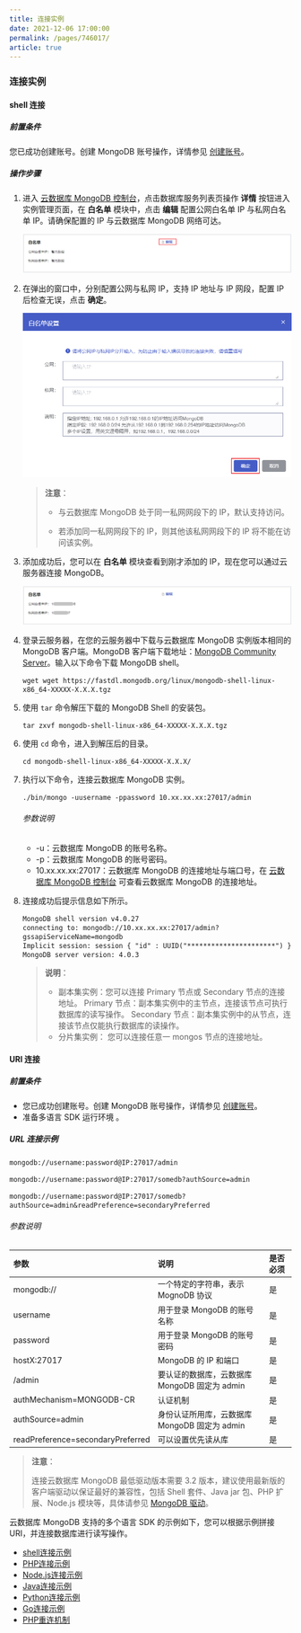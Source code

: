 ```yaml
---
title: 连接实例
date: 2021-12-06 17:00:00
permalink: /pages/746017/
article: true
---
```


### 连接实例

#### shell 连接

##### 前置条件

您已成功创建账号。创建 MongoDB 账号操作，详情参见 [创建账号](./../02.账号管理/00.创建账号.md)。

##### 操作步骤

1. 进入 [云数据库 MongoDB 控制台](https://console.capitalonline.net/mongodb)，点击数据库服务列表页操作 **详情** 按钮进入实例管理页面，在 **白名单** 模块中，点击 **编辑** 配置公网白名单 IP 与私网白名单 IP。请确保配置的 IP 与云数据库 MongoDB 网络可达。

   ![conn_console](./../../pic/conn_console.png)

2. 在弹出的窗口中，分别配置公网与私网 IP，支持 IP 地址与 IP 网段，配置 IP 后检查无误，点击 **确定**。

   ![conn_popup](./../../pic/conn_popup.png)

   > **注意**：
   >
   > + 与云数据库 MongoDB 处于同一私网网段下的 IP，默认支持访问。
   >
   > + 若添加同一私网网段下的 IP，则其他该私网网段下的 IP 将不能在访问该实例。

3. 添加成功后，您可以在 **白名单** 模块查看到刚才添加的 IP，现在您可以通过云服务器连接 MongoDB。

   ![conn_console2](./../../pic/conn_console2.png)

4. 登录云服务器，在您的云服务器中下载与云数据库 MongoDB 实例版本相同的 MongoDB 客户端。MongoDB 客户端下载地址：[MongoDB Community Server](https://www.mongodb.com/try/download/community)。输入以下命令下载 MongoDB shell。

   ```
   wget wget https://fastdl.mongodb.org/linux/mongodb-shell-linux-x86_64-XXXXX-X.X.X.tgz
   ```

5. 使用 `tar` 命令解压下载的 MongoDB Shell 的安装包。

   ```
   tar zxvf mongodb-shell-linux-x86_64-XXXXX-X.X.X.tgz
   ```

6. 使用 `cd` 命令，进入到解压后的目录。

   ```
   cd mongodb-shell-linux-x86_64-XXXXX-X.X.X/
   ```

7. 执行以下命令，连接云数据库 MongoDB 实例。

   ```
   ./bin/mongo -uusername -ppassword 10.xx.xx.xx:27017/admin
   ```

   ###### 参数说明

   + -u：云数据库 MongoDB 的账号名称。
   + -p：云数据库 MongoDB 的账号密码。
   + 10.xx.xx.xx:27017：云数据库 MongoDB 的连接地址与端口号，在 [云数据库 MongoDB 控制台](https://console.capitalonline.net/mongodb) 可查看云数据库 MongoDB 的连接地址。

8. 连接成功后提示信息如下所示。

   ```
   MongoDB shell version v4.0.27
   connecting to: mongodb://10.xx.xx.xx:27017/admin?gssapiServiceName=mongodb
   Implicit session: session { "id" : UUID("**********************") }
   MongoDB server version: 4.0.3
   ```

   > **说明**：
   >
   > - 副本集实例：您可以连接 Primary 节点或 Secondary 节点的连接地址。
   >   Primary 节点：副本集实例中的主节点，连接该节点可执行数据库的读写操作。
   >   Secondary 节点：副本集实例中的从节点，连接该节点仅能执行数据库的读操作。
   > - 分片集实例： 您可以连接任意一 mongos 节点的连接地址。

#### URI 连接

##### 前置条件

+ 您已成功创建账号。创建 MongoDB 账号操作，详情参见 [创建账号](./../02.账号管理/00.创建账号.md)。
+ 准备多语言 SDK 运行环境 。

##### URL 连接示例

```
mongodb://username:password@IP:27017/admin
```

```
mongodb://username:password@IP:27017/somedb?authSource=admin
```

```
mongodb://username:password@IP:27017/somedb?authSource=admin&readPreference=secondaryPreferred
```

###### 参数说明

| 参数                              | 说明                                          | 是否必须 |
| :-------------------------------- | :-------------------------------------------- | :------- |
| mongodb://                        | 一个特定的字符串，表示 MognoDB 协议           | 是       |
| username                          | 用于登录 MongoDB 的账号名称                   | 是       |
| password                          | 用于登录 MongoDB 的账号密码                   | 是       |
| hostX:27017                       | MongoDB 的 IP 和端口                          | 是       |
| /admin                            | 要认证的数据库，云数据库 MongoDB 固定为 admin | 是       |
| authMechanism=MONGODB-CR          | 认证机制                                      | 是       |
| authSource=admin                  | 身份认证所用库，云数据库 MongoDB 固定为 admin | 是       |
| readPreference=secondaryPreferred | 可以设置优先读从库                            | 是       |

> **注意**：
>
> 连接云数据库 MongoDB 最低驱动版本需要 3.2 版本，建议使用最新版的客户端驱动以保证最好的兼容性，包括 Shell 套件、Java jar 包、PHP 扩展、Node.js 模块等，具体请参见 [MongoDB 驱动](https://docs.mongodb.com/ecosystem/drivers/)。

云数据库 MongoDB 支持的多个语言 SDK 的示例如下，您可以根据示例拼接 URI，并连接数据库进行读写操作。

- [shell连接示例](./../../09.SDK参考/00.shell连接示例.md)
- [PHP连接示例](./../../09.SDK参考/01.PHP连接示例.md)
- [Node.js连接示例](./../../09.SDK参考/02.Node.js连接示例.md)
- [Java连接示例](./../../09.SDK参考/03.Java连接示例.md)
- [Python连接示例](./../../09.SDK参考/04.Python连接示例.md)
- [Go连接示例](./../../09.SDK参考/05.Go连接示例.md)
- [PHP重连机制](./../../09.SDK参考/06.PHP重连机制.md)
